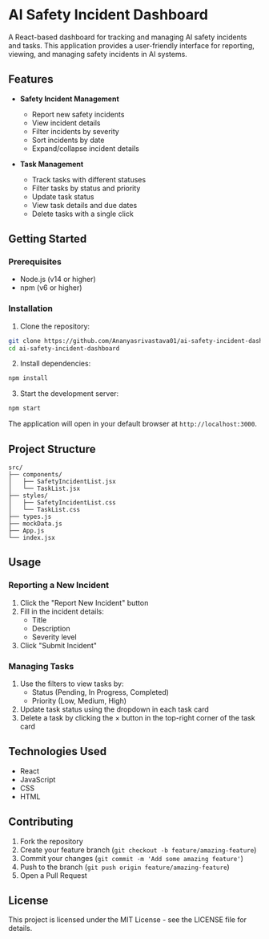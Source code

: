 # AI Safety Incident Dashboard

A React-based dashboard for tracking and managing AI safety incidents and tasks. This application provides a user-friendly interface for reporting, viewing, and managing safety incidents in AI systems.

## Features

- **Safety Incident Management**
  - Report new safety incidents
  - View incident details
  - Filter incidents by severity
  - Sort incidents by date
  - Expand/collapse incident details

- **Task Management**
  - Track tasks with different statuses
  - Filter tasks by status and priority
  - Update task status
  - View task details and due dates
  - Delete tasks with a single click

## Getting Started

### Prerequisites

- Node.js (v14 or higher)
- npm (v6 or higher)

### Installation

1. Clone the repository:
```bash
git clone https://github.com/Ananyasrivastava01/ai-safety-incident-dashboard.git
cd ai-safety-incident-dashboard
```

2. Install dependencies:
```bash
npm install
```

3. Start the development server:
```bash
npm start
```

The application will open in your default browser at `http://localhost:3000`.

## Project Structure

```
src/
├── components/
│   ├── SafetyIncidentList.jsx
│   └── TaskList.jsx
├── styles/
│   ├── SafetyIncidentList.css
│   └── TaskList.css
├── types.js
├── mockData.js
├── App.js
└── index.jsx
```

## Usage

### Reporting a New Incident

1. Click the "Report New Incident" button
2. Fill in the incident details:
   - Title
   - Description
   - Severity level
3. Click "Submit Incident"

### Managing Tasks

1. Use the filters to view tasks by:
   - Status (Pending, In Progress, Completed)
   - Priority (Low, Medium, High)
2. Update task status using the dropdown in each task card
3. Delete a task by clicking the × button in the top-right corner of the task card

## Technologies Used

- React
- JavaScript
- CSS
- HTML

## Contributing

1. Fork the repository
2. Create your feature branch (`git checkout -b feature/amazing-feature`)
3. Commit your changes (`git commit -m 'Add some amazing feature'`)
4. Push to the branch (`git push origin feature/amazing-feature`)
5. Open a Pull Request

## License

This project is licensed under the MIT License - see the LICENSE file for details.

